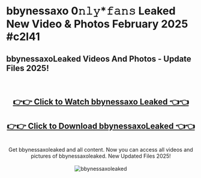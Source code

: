 # bbynessaxo 0𝚗𝚕𝚢*𝚏𝚊𝚗𝚜 Leaked New Video & Photos February 2025 #c2l41

<h2>bbynessaxoLeaked Videos And Photos - Update Files 2025!</h2>
<br>
<div align="center">
<h2><a href="https://mediaupload.pro?title=bbynessaxo&ref=11F" rel="nofollow">👉👉 Click to Watch bbynessaxo Leaked 👈👈</a></h2>
<h2><a href="https://mediaupload.pro?title=bbynessaxo&ref=11F" rel="nofollow">👉👉 Click to Download bbynessaxoLeaked 👈👈</a></h2>
<br>
Get bbynessaxoleaked and all content. Now you can access all videos and pictures of bbynessaxoleaked. New Updated Files 2025!
<br>
<br>
<a href="https://mediaupload.pro?title=bbynessaxo&ref=11F" rel="nofollow" data-target="animated-image.originalLink"><img src="https://i.ibb.co/Gkj2r4b/banner.png" alt="bbynessaxoleaked" style="max-width: 100%; display: inline-block;" data-target="animated-image.originalImage"></a>
</div>
<br>

